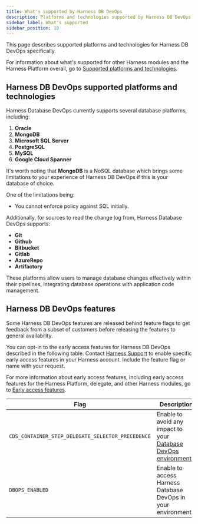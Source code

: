 ```yaml
---
title: What's supported by Harness DB DevOps
description: Platforms and technologies supported by Harness DB DevOps
sidebar_label: What's supported
sidebar_position: 10
---
```


This page describes supported platforms and technologies for Harness DB DevOps specifically.

For information about what's supported for other Harness modules and the Harness Platform overall, go to [Supported platforms and technologies](/docs/platform/platform-whats-supported).

## Harness DB DevOps supported platforms and technologies

Harness Database DevOps currently supports several database platforms, including:

1. **Oracle**
2. **MongoDB**
3. **Microsoft SQL Server**
4. **PostgreSQL**
5. **MySQL**
6. **Google Cloud Spanner**

It's worth noting that **MongoDB** is a NoSQL database which brings some limitations to your experience of Harness DB DevOps if this is your database of choice. 

One of the limitations being: 

 - You cannot enforce policy against SQL initially. 

Additionally, for sources to read the change log from, Harness Database DevOps supports:

- **Git**
- **Github**
- **Bitbucket**
- **Gitlab**
- **AzureRepo**
- **Artifactory**

These platforms allow users to manage database changes effectively within their pipelines, integrating database operations with application code management.

## Harness DB DevOps features

Some Harness DB DevOps features are released behind feature flags to get feedback from a subset of customers before releasing the features to general availability.

You can opt-in to the early access features for Harness DB DevOps described in the following table. Contact [Harness Support](mailto:support@harness.io) to enable specific early access features in your Harness account. Include the feature flag or name with your request.

For more information about early access features, including early access features for the Harness Platform, delegate, and other Harness modules, go to [Early access features](/release-notes/early-access).


| Flag | Description |
| ---  | ----------- |
| `CDS_CONTAINER_STEP_DELEGATE_SELECTOR_PRECEDENCE` | Enable to avoid any impact to your [Database DevOps environments](/docs/database-devops/use-database-devops/get-started/onboarding-guide.md). |
| `DBOPS_ENABLED` | Enable to access Harness Database DevOps in your environment. |